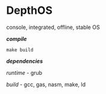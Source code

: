 # DepthOS
console, integrated, offline, stable OS

___compile___
```
make build
```
___dependencies___

_runtime_ - grub

_build_ - gcc, gas, nasm, make, ld
